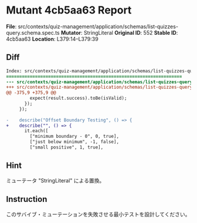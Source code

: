 # Mutant 4cb5aa63 Report

**File**: src/contexts/quiz-management/application/schemas/list-quizzes-query.schema.spec.ts
**Mutator**: StringLiteral
**Original ID**: 552
**Stable ID**: 4cb5aa63
**Location**: L379:14–L379:39

## Diff

```diff
Index: src/contexts/quiz-management/application/schemas/list-quizzes-query.schema.spec.ts
===================================================================
--- src/contexts/quiz-management/application/schemas/list-quizzes-query.schema.spec.ts	original
+++ src/contexts/quiz-management/application/schemas/list-quizzes-query.schema.spec.ts	mutated #552
@@ -375,9 +375,9 @@
         expect(result.success).toBe(isValid);
       });
     });
 
-    describe("Offset Boundary Testing", () => {
+    describe("", () => {
       it.each([
         ["minimum boundary - 0", 0, true],
         ["just below minimum", -1, false],
         ["small positive", 1, true],
```

## Hint

ミューテータ "StringLiteral" による置換。

## Instruction

このサバイブ・ミューテーションを失敗させる最小テストを設計してください。
